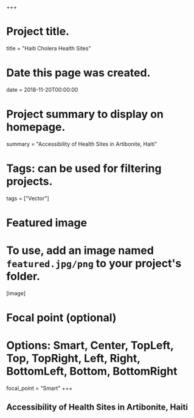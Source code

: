 +++
# Project title.
title = "Haiti Cholera Health Sites"

# Date this page was created.
date = 2018-11-20T00:00:00

# Project summary to display on homepage.
summary = "Accessibility of Health Sites in Artibonite, Haiti"

# Tags: can be used for filtering projects.
tags = ["Vector"]

# Featured image
# To use, add an image named `featured.jpg/png` to your project's folder.
[image]
  # Focal point (optional)
  # Options: Smart, Center, TopLeft, Top, TopRight, Left, Right, BottomLeft, Bottom, BottomRight
  focal_point = "Smart"
+++

## Accessibility of Health Sites in Artibonite, Haiti